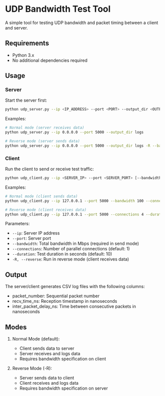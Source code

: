 # UDP Bandwidth Test Tool

A simple tool for testing UDP bandwidth and packet timing between a client and server.

## Requirements

- Python 3.x
- No additional dependencies required

## Usage

### Server

Start the server first:

```bash
python udp_server.py --ip <IP_ADDRESS> --port <PORT> --output_dir <OUTPUT_DIRECTORY> [-R] [--bandwidth <BANDWIDTH_MBPS>] [--duration <SECONDS>]
```

Examples:
```bash
# Normal mode (server receives data)
python udp_server.py --ip 0.0.0.0 --port 5000 --output_dir logs

# Reverse mode (server sends data)
python udp_server.py --ip 0.0.0.0 --port 5000 --output_dir logs -R --bandwidth 100 --duration 30
```

### Client

Run the client to send or receive test traffic:

```bash
python udp_client.py --ip <SERVER_IP> --port <SERVER_PORT> [--bandwidth <BANDWIDTH_MBPS>] [--connections <NUM_CONNECTIONS>] [--duration <SECONDS>] [-R]
```

Examples:
```bash
# Normal mode (client sends data)
python udp_client.py --ip 127.0.0.1 --port 5000 --bandwidth 100 --connections 4 --duration 30

# Reverse mode (client receives data)
python udp_client.py --ip 127.0.0.1 --port 5000 --connections 4 --duration 30 -R
```

Parameters:
- `--ip`: Server IP address
- `--port`: Server port
- `--bandwidth`: Total bandwidth in Mbps (required in send mode)
- `--connections`: Number of parallel connections (default: 1)
- `--duration`: Test duration in seconds (default: 10)
- `-R, --reverse`: Run in reverse mode (client receives data)

## Output

The server/client generates CSV log files with the following columns:
- packet_number: Sequential packet number
- recv_time_ns: Reception timestamp in nanoseconds
- inter_packet_delay_ns: Time between consecutive packets in nanoseconds

## Modes

1. Normal Mode (default):
   - Client sends data to server
   - Server receives and logs data
   - Requires bandwidth specification on client

2. Reverse Mode (-R):
   - Server sends data to client
   - Client receives and logs data
   - Requires bandwidth specification on server
